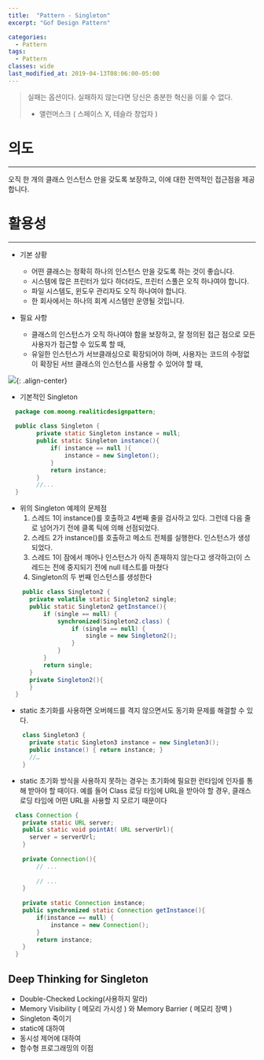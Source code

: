 ```yaml
---
title:  "Pattern - Singleton"
excerpt: "Gof Design Pattern"

categories:
  - Pattern
tags:
  - Pattern 
classes: wide
last_modified_at: 2019-04-13T08:06:00-05:00
---
```


> 실패는 옵션이다. 실패하지 않는다면 당신은 충분한 혁신을 이룰 수 없다. 
> - 앨런머스크 ( 스페이스 X, 테슬라 창업자 )

# 의도 

***

오직 한 개의 클래스 인스턴스 만을 갖도록 보장하고, 이에 대한 전역적인 접근점을 제공합니다.


# 활용성

***

- 기본 상황
  - 어떤 클래스는 정확히 하나의 인스턴스 만을 갖도록 하는 것이 좋습니다.
  - 시스템에 많은 프린터가 있다 하더라도, 프린터 스풀은 오직 하나여야 합니다.
  - 파일 시스템도, 윈도우 관리자도 오직 하나여야 합니다.
  - 한 회사에서는 하나의 회계 시스템만 운영될 것입니다.

- 필요 사항 
  - 클래스의 인스턴스가 오직 하나여야 함을 보장하고, 잘 정의된 접근 점으로 모든 사용자가 접근할 수 있도록 할 때,
  - 유일한 인스턴스가 서브클래싱으로 확장되어야 하며, 사용자는 코드의 수정없이 확장된 서브 클래스의 인스턴스를 사용할 수 있어야 할 때,

![](https://keepinmindsh.github.io/lines/assets/img/singleton.png){: .align-center}

  - 기본적인 Singleton

  ```java
    package com.moong.realiticdesignpattern;
    
    public class Singleton {
          private static Singleton instance = null;
          public static Singleton instance(){
              if( instance == null ){
                  instance = new Singleton();
              }
              return instance;
          }
          //... 
    }     
  ```

  - 위의 Singleton 예제의 문제점
    1. 스레드 1이 instance()를 호출하고 4번째 줄을 검사하고 있다. 그런데 다음 줄로 넘어가기 전에 클록 틱에 의해 선점되었다.
    2. 스레드 2가 instance()를 호출하고 메소드 전체를 실행한다. 인스턴스가 생성되었다.
    3. 스레드 1이 잠에서 깨어나 인스턴스가 아직 존재하지 않는다고 생각하고(이 스레드는 전에 중지되기 전에 null 테스트를 마쳤다
    4. Singleton의 두 번째 인스턴스를 생성한다
  
  ```java
      public class Singleton2 {
        private volatile static Singleton2 single;
        public static Singleton2 getInstance(){
            if (single == null) {
                synchronized(Singleton2.class) {
                    if (single == null) {
                        single = new Singleton2();
                    }
                }
            }
            return single;
        }
        private Singleton2(){
        }
    }   
  ```

  - static 초기화를 사용하면 오버헤드를 격지 않으면서도 동기화 문제를 해결할 수 있다.

  ```java
      class Singleton3 {
        private static Singleton3 instance = new Singleton3();
        public instance() { return instance; }
        //…
      } 
  ```

  - static 초기화 방식을 사용하지 못하는 경우는 초기화에 필요한 런타임에 인자를 통해 받아야 할 때이다. 예를 들어 Class 로딩 타임에 URL을 받아야 할 경우, 클래스 로딩 타임에 어떤 URL을 사용할 지 모르기 때문이다

  ```java
    class Connection {
      private static URL server;
      public static void pointAt( URL serverUrl){
        server = serverUrl;
      }
    
      private Connection(){
          // ...
          
          // ...
      }
    
      private static Connection instance;
      public synchronized static Connection getInstance(){
          if(instance == null) {
              instance = new Connection();
          }
          return instance;
      }
    }   
  ```

## Deep Thinking for Singleton 

  - Double-Checked Locking(사용하지 말라)
  - Memory Visibility ( 메모리 가시성 ) 와 Memory Barrier ( 메모리 장벽 )
  - Singleton 죽이기
  - static에 대하여 
  - 동시성 제어에 대하여 
  - 함수형 프로그래밍의 이점